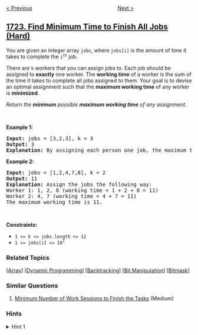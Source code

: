 <!--|This file generated by command(leetcode description); DO NOT EDIT.    |-->
<!--+----------------------------------------------------------------------+-->
<!--|@author    openset <openset.wang@gmail.com>                           |-->
<!--|@link      https://github.com/openset                                 |-->
<!--|@home      https://github.com/openset/leetcode                        |-->
<!--+----------------------------------------------------------------------+-->

[< Previous](../minimize-hamming-distance-after-swap-operations "Minimize Hamming Distance After Swap Operations")
　　　　　　　　　　　　　　　　
[Next >](../checking-existence-of-edge-length-limited-paths-ii "Checking Existence of Edge Length Limited Paths II")

## [1723. Find Minimum Time to Finish All Jobs (Hard)](https://leetcode.com/problems/find-minimum-time-to-finish-all-jobs "完成所有工作的最短时间")

<p>You are given an integer array <code>jobs</code>, where <code>jobs[i]</code> is the amount of time it takes to complete the <code>i<sup>th</sup></code> job.</p>

<p>There are <code>k</code> workers that you can assign jobs to. Each job should be assigned to <strong>exactly</strong> one worker. The <strong>working time</strong> of a worker is the sum of the time it takes to complete all jobs assigned to them. Your goal is to devise an optimal assignment such that the <strong>maximum working time</strong> of any worker is <strong>minimized</strong>.</p>

<p><em>Return the <strong>minimum</strong> possible <strong>maximum working time</strong> of any assignment. </em></p>

<p>&nbsp;</p>
<p><strong>Example 1:</strong></p>

<pre>
<strong>Input:</strong> jobs = [3,2,3], k = 3
<strong>Output:</strong> 3
<strong>Explanation:</strong> By assigning each person one job, the maximum time is 3.
</pre>

<p><strong>Example 2:</strong></p>

<pre>
<strong>Input:</strong> jobs = [1,2,4,7,8], k = 2
<strong>Output:</strong> 11
<strong>Explanation:</strong> Assign the jobs the following way:
Worker 1: 1, 2, 8 (working time = 1 + 2 + 8 = 11)
Worker 2: 4, 7 (working time = 4 + 7 = 11)
The maximum working time is 11.</pre>

<p>&nbsp;</p>
<p><strong>Constraints:</strong></p>

<ul>
	<li><code>1 &lt;= k &lt;= jobs.length &lt;= 12</code></li>
	<li><code>1 &lt;= jobs[i] &lt;= 10<sup>7</sup></code></li>
</ul>

### Related Topics
  [[Array](../../tag/array/README.md)]
  [[Dynamic Programming](../../tag/dynamic-programming/README.md)]
  [[Backtracking](../../tag/backtracking/README.md)]
  [[Bit Manipulation](../../tag/bit-manipulation/README.md)]
  [[Bitmask](../../tag/bitmask/README.md)]

### Similar Questions
  1. [Minimum Number of Work Sessions to Finish the Tasks](../minimum-number-of-work-sessions-to-finish-the-tasks) (Medium)

### Hints
<details>
<summary>Hint 1</summary>
We can select a subset of tasks and assign it to a worker then solve the subproblem on the remaining tasks
</details>
